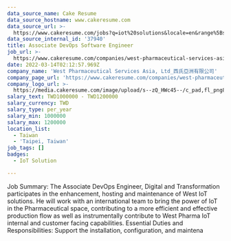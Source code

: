 ```yaml
---
data_source_name: Cake Resume
data_source_hostname: www.cakeresume.com
data_source_url: >-
  https://www.cakeresume.com/jobs?q=iot%20solutions&locale=en&range%5Bsalary_range%5D%5Bmin%5D=1000000
data_source_internal_id: '37940'
title: Associate DevOps Software Engineer
job_url: >-
  https://www.cakeresume.com/companies/west-pharmaceutical-services-asia-ltd_/jobs/associate-solution-reliability-engineer
date: 2022-03-14T02:12:57.969Z
company_name: 'West Pharmaceutical Services Asia, Ltd_西氏亞洲有限公司'
company_page_url: 'https://www.cakeresume.com/companies/west-pharmaceutical-services-asia-ltd_'
company_logo_url: >-
  https://media.cakeresume.com/image/upload/s--zQ_HWc45--/c_pad,fl_png8,h_200,w_200/v1619171261/gkbfvipbcvnawaeh2biw.png
salary_text: TWD1000000 - TWD1200000
salary_currency: TWD
salary_type: per_year
salary_min: 1000000
salary_max: 1200000
location_list:
  - Taiwan
  - 'Taipei, Taiwan'
job_tags: []
badges:
  - IoT Solution

---
```


Job Summary: The Associate DevOps Engineer, Digital and Transformation participates in the enhancement, hosting and maintenance of West IoT solutions. He will work with an international team to bring the power of IoT in the Pharmaceutical space, contributing to a more efficient and effective production flow as well as instrumentally contribute to West Pharma IoT internal and customer facing capabilities. Essential Duties and Responsibilities: Support the installation, configuration, and maintena